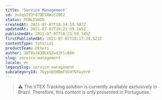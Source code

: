 ```yaml
---
title: 'Service Management'
id: 3sGqSI93t878ETAWzCZ0E2
status: PUBLISHED
createdAt: 2021-07-07T18:14:19.507Z
updatedAt: 2021-07-07T18:21:59.145Z
publishedAt: 2021-07-07T18:21:59.145Z
firstPublishedAt: 2021-07-07T18:17:34.523Z
contentType: tutorial
productTeam: Others
author: 30TBnJ838LXSZvdJFlcB8H
slug: service-management
locale: en
legacySlug: service-management
subcategoryId: 7GypxQ3HDmFVCHTNTwyhr0
---
```


>⚠️ The VTEX Tracking solution is currently available exclusively in Brazil. Therefore, this content is only presented in Portuguese.
